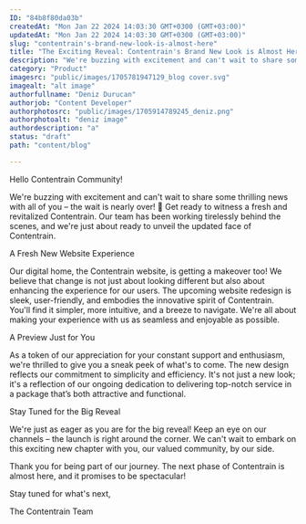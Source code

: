 ```yaml
---
ID: "84b8f80da03b"
createdAt: "Mon Jan 22 2024 14:03:30 GMT+0300 (GMT+03:00)"
updatedAt: "Mon Jan 22 2024 14:03:30 GMT+0300 (GMT+03:00)"
slug: "contentrain's-brand-new-look-is-almost-here"
title: "The Exciting Reveal: Contentrain's Brand New Look is Almost Here!"
description: "We're buzzing with excitement and can't wait to share some thrilling news with all of you – the wait is nearly over! 🎉 Get ready to witness a fresh and revitalized Contentrain."
category: "Product"
imagesrc: "public/images/1705781947129_blog cover.svg"
imagealt: "alt image"
authorfullname: "Deniz Durucan"
authorjob: "Content Developer"
authorphotosrc: "public/images/1705914789245_deniz.png"
authorphotoalt: "deniz image"
authordescription: "a"
status: "draft"
path: "content/blog"

---
```

Hello Contentrain Community!

We're buzzing with excitement and can't wait to share some thrilling news with all of you – the wait is nearly over! 🎉 Get ready to witness a fresh and revitalized Contentrain. Our team has been working tirelessly behind the scenes, and we're just about ready to unveil the updated face of Contentrain.

A Fresh New Website Experience

Our digital home, the Contentrain website, is getting a makeover too! We believe that change is not just about looking different but also about enhancing the experience for our users. The upcoming website redesign is sleek, user-friendly, and embodies the innovative spirit of Contentrain. You'll find it simpler, more intuitive, and a breeze to navigate. We're all about making your experience with us as seamless and enjoyable as possible.

A Preview Just for You

As a token of our appreciation for your constant support and enthusiasm, we're thrilled to give you a sneak peek of what's to come. The new design reflects our commitment to simplicity and efficiency. It's not just a new look; it's a reflection of our ongoing dedication to delivering top-notch service in a package that’s both attractive and functional.

Stay Tuned for the Big Reveal

We're just as eager as you are for the big reveal! Keep an eye on our channels – the launch is right around the corner. We can't wait to embark on this exciting new chapter with you, our valued community, by our side.

Thank you for being part of our journey. The next phase of Contentrain is almost here, and it promises to be spectacular!

Stay tuned for what's next,

The Contentrain Team